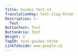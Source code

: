 ```yaml
---
Title: Guides Test v3
TranslationKey: test-slug-three
Description: >-
  Test
ButtonText: Test
ButtonAria: Test
Weight: 2
TagID: test-guides-three
LinkToGuide: www.google.ca
---
```


